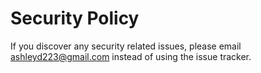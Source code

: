# Security Policy

If you discover any security related issues, please email ashleyd223@gmail.com instead of using the issue tracker.
